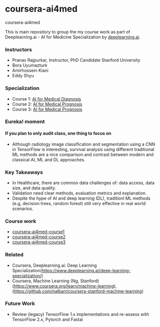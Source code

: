 # coursera-ai4med
coursera-ai4med

This is main repository to group the my course work as part of Deeplearning.ai - AI for Medicine Specialization by [deeplearning.ai](https://www.coursera.org/specializations/ai-for-medicine).

### Instructors
- Pranav Rajpurkar, Instructor, PhD Candidate Stanford University
- Bora Uyumazturk
- Amirhossein Kiani
- Eddy Shyu

### Specialization
- Course 1:  [AI for Medical Diagnosis](https://www.coursera.org/learn/ai-for-medical-diagnosis)
- Course 2:  [AI for Medical Prognosis](https://www.coursera.org/learn/ai-for-medical-prognosis)
- Course 3:  [AI for Medical Prognosis](https://www.coursera.org/learn/ai-for-medical-treatment)

### Eureka! moment
#### If you plan to only audit class, one thing to focus on
* Although radiology image classification and segmentation using a CNN in TensorFlow is interesting, survival analysis using different traditional ML methods are a nice comparison and contrast between modern and classical AI, ML and DL approaches.

### Key Takeaways
* In Healthcare, there are common data challenges of: data access, data size, and data quality.
* Validation need clear methods, evaluation metrics and explanation.
* Despite the hype of AI and deep learning (DL), traditionl ML methods (e.g, decision trees, random forest) still very effective in real world scenarios.

### Course work
* [coursera-ai4med-course1](https://github.com/nalbarr/coursera-ai4med-course1)
* [coursera-ai4med-course2](https://github.com/nalbarr/coursera-ai4med-course2)
* [coursera-ai4med-course3](https://github.com/nalbarr/coursera-ai4med-course3)

### Related
* Coursera, Deeplearning.ai: Deep Learning Specialization(https://www.deeplearning.ai/deep-learning-specialization/)
* Coursera, Machine Learning (Ng, Stanford) (https://www.coursera.org/learn/machine-learning), (https://github.com/nalbarr/coursera-stanford-machine-learning)

### Future Work
* Review (legacy) TensorFlow 1.x implementations and re-assess with TensorFlow 2.x, Pytorch and Fastai